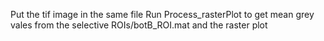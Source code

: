 Put the tif image in the same file
Run Process_rasterPlot to get mean grey vales from the selective ROIs/botB_ROI.mat and the raster plot
